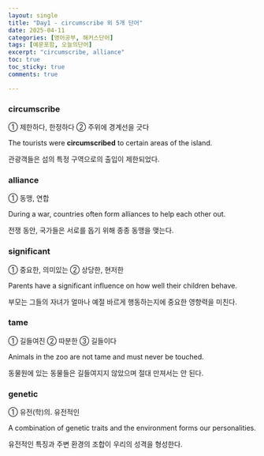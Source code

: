```yaml
---
layout: single
title: "Day1 - circumscribe 외 5개 단어"
date: 2025-04-11
categories: [영어공부, 해커스단어]
tags: [예문포함, 오늘의단어]
excerpt: "circumscribe, alliance"
toc: true
toc_sticky: true
comments: true

---
```


### circumscribe
① 제한하다, 한정하다 
② 주위에 경계선을 긋다

The tourists were **circumscribed** to certain areas of the island.

관광객들은 섬의 특정 구역으로의 출입이 제한되었다.

### alliance
① 동맹, 연합

During a war, countries often form alliances to help each other out.

전쟁 동안, 국가들은 서로를 돕기 위해 종종 동맹을 맺는다.

### significant
① 중요한, 의미있는 
② 상당한, 현저한

Parents have a significant influence on how well their children behave.

부모는 그들의 자녀가 얼마나 예절 바르게 행동하는지에 중요한 영향력을 미친다.

### tame
① 길들여진 ② 따분한 ③ 길들이다

Animals in the zoo are not tame and must never be touched.

동물원에 있는 동물들은 길들여지지 않았으며 절대 만져서는 안 된다.

### genetic
① 유전(학)의. 유전적인

A combination of genetic traits and the environment forms our personalities.

유전적인 특징과 주변 환경의 조합이 우리의 성격을 형성한다.